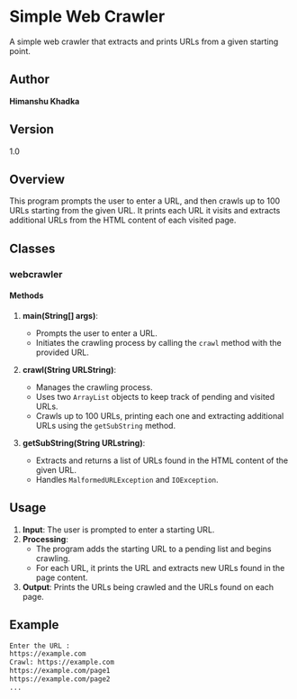 # Simple Web Crawler

A simple web crawler that extracts and prints URLs from a given starting point.

## Author
**Himanshu Khadka**

## Version
1.0

## Overview
This program prompts the user to enter a URL, and then crawls up to 100 URLs starting from the given URL. It prints each URL it visits and extracts additional URLs from the HTML content of each visited page.

## Classes

### webcrawler

#### Methods

1. **main(String[] args)**:
    - Prompts the user to enter a URL.
    - Initiates the crawling process by calling the `crawl` method with the provided URL.

2. **crawl(String URLString)**:
    - Manages the crawling process.
    - Uses two `ArrayList` objects to keep track of pending and visited URLs.
    - Crawls up to 100 URLs, printing each one and extracting additional URLs using the `getSubString` method.

3. **getSubString(String URLstring)**:
    - Extracts and returns a list of URLs found in the HTML content of the given URL.
    - Handles `MalformedURLException` and `IOException`.

## Usage

1. **Input**: The user is prompted to enter a starting URL.
2. **Processing**:
    - The program adds the starting URL to a pending list and begins crawling.
    - For each URL, it prints the URL and extracts new URLs found in the page content.
3. **Output**: Prints the URLs being crawled and the URLs found on each page.

## Example
```bash
Enter the URL :
https://example.com
Crawl: https://example.com
https://example.com/page1
https://example.com/page2
...
